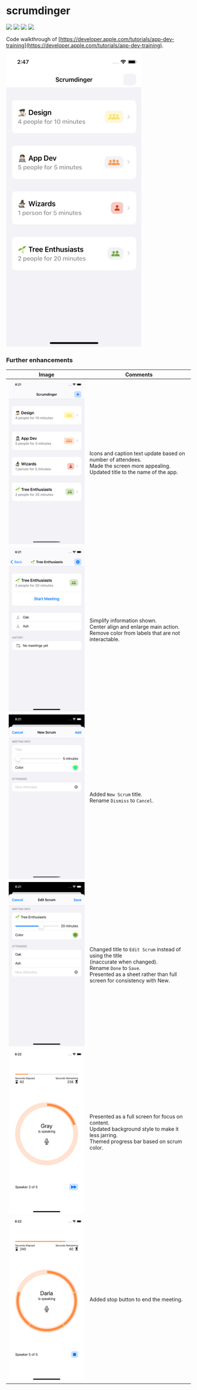 # scrumdinger

<p>
    <img src="https://img.shields.io/badge/iOS-14.3+-blue.svg" />
    <img src="https://img.shields.io/badge/Xcode-12.2+-brightgreen.svg" />
    <img src="https://img.shields.io/badge/Swift-5.3-orange.svg" />
    <img src="https://img.shields.io/badge/SwiftUI-2.0-red.svg" />
</p>

Code walkthrough of [https://developer.apple.com/tutorials/app-dev-training](https://developer.apple.com/tutorials/app-dev-training).

<img src="images/demo.gif"/>

### Further enhancements

| Image | Comments |
| --- | --- |
|<img src="images/list.png" width="375"/>| Icons and caption text update based on number of attendees.<br>Made the screen more appealing.<br>Updated title to the name of the app. |
|<img src="images/details.png" width="375"/>| Simplify information shown. <br>Center align and enlarge main action. <br>Remove color from labels that are not interactable. |
|<img src="images/new.png" width="375"/>| Added `New Scrum` title.<br>Rename `Dismiss` to `Cancel`. |
|<img src="images/edit.png" width="375"/>| Changed title to `Edit Scrum` instead of using the title<br>(inaccurate when changed).<br>Rename `Done` to `Save`.<br>Presented as a sheet rather than full screen for consistency with New.
|<img src="images/meeting.png" width="375"/>| Presented as a full screen for focus on content.<br>Updated background style to make it less jarring.<br>Themed progress bar based on scrum color. |
|<img src="images/meeting2.png" width="375"/>| Added stop button to end the meeting. |
